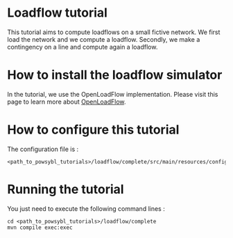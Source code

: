 # Loadflow tutorial
This tutorial aims to compute loadflows on a small fictive network. We first load the network and we compute a loadflow. Secondly, we make a contingency on a line and compute again a loadflow.  


# How to install the loadflow simulator  
In the tutorial, we use the OpenLoadFlow implementation. Please visit this page to learn more about [OpenLoadFlow](https://www.powsybl.org/pages/documentation/simulation/powerflow/openlf.html).

# How to configure this tutorial
The configuration file is :
```
<path_to_powsybl_tutorials>/loadflow/complete/src/main/resources/config.yml
```

# Running the tutorial
You just need to execute the following command lines :
```
cd <path_to_powsybl_tutorials>/loadflow/complete
mvn compile exec:exec
```
